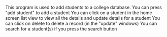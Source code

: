 This program is used to add students to a college database.
You can press "add student" to add a student
You can click on a student in the home screen list view to view all the details and update details for a student
You can click on delete to delete a record (in the "update" windows)
You can search for a student(s) if you press the search button
